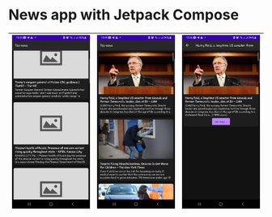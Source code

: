 # News app with Jetpack Compose

![Xamarin ScreenShots](screenshots/image2.png) | ![Xamarin ScreenShots](screenshots/image3.png) | ![Xamarin ScreenShots](screenshots/image4.png)
-----------------------------------|------------------------------------|-----------------------------------